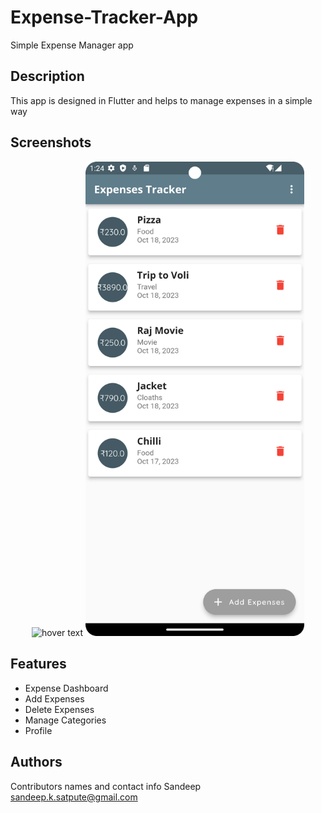 # Expense-Tracker-App

Simple Expense Manager app

## Description

This app is designed in Flutter and helps to manage expenses in a simple way

## Screenshots
<p align="center">
  <img src="your_relative_path_here" width="350" title="hover text">
  <img src="https://github.com/SandeepSatpute9271/Expense-Tracker-App/blob/master/images/Screenshot_20231018_012503.png" width="350" alt="accessibility text">
</p>



## Features
  - Expense Dashboard
  - Add Expenses
  - Delete Expenses
  - Manage Categories
  - Profile


## Authors

Contributors names and contact info
Sandeep
sandeep.k.satpute@gmail.com
